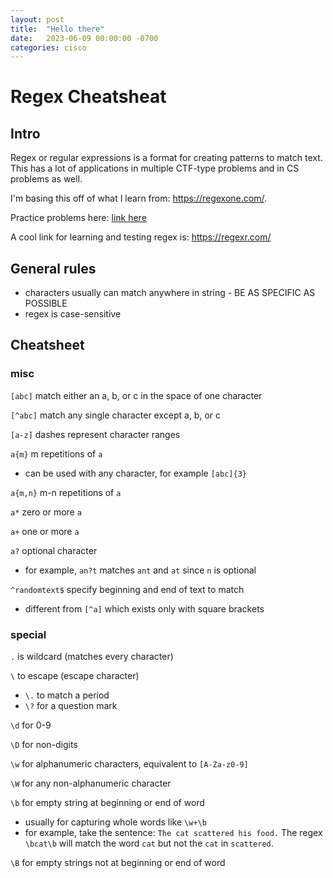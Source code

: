 ```yaml
---
layout: post
title:  "Hello there"
date:   2023-06-09 00:00:00 -0700
categories: cisco
---
```


# Regex Cheatsheat

## Intro
Regex or regular expressions is a format for creating patterns to match text. This has a lot of applications in multiple CTF-type problems and in CS problems as well.

I'm basing this off of what I learn from: https://regexone.com/.

Practice problems here: [link here](https://regexone.com/problem/matching_decimal_numbers)

A cool link for learning and testing regex is: https://regexr.com/

## General rules
* characters usually can match anywhere in string - BE AS SPECIFIC AS POSSIBLE
* regex is case-sensitive

## Cheatsheet

### misc

```[abc]``` match either an a, b, or c in the space of one character 

```[^abc]``` match any single character except a, b, or c

```[a-z]``` dashes represent character ranges 

```a{m}``` m repetitions of ```a``` 
* can be used with any character, for example ```[abc]{3}```

```a{m,n}``` m-n repetitions of ```a```

```a*``` zero or more ```a```

```a+``` one or more ```a```

```a?``` optional character
* for example, ```an?t``` matches ```ant``` and ```at``` since ```n``` is optional

```^randomtext$``` specify beginning and end of text to match
* different from ```[^a]``` which exists only with square brackets

### special

```.``` is wildcard (matches every character)

```\``` to escape (escape character)
* ```\.``` to match a period
* ```\?``` for a question mark

```\d``` for 0-9

```\D``` for non-digits

```\w``` for alphanumeric characters, equivalent to ```[A-Za-z0-9]```

```\W``` for any non-alphanumeric character

```\b``` for empty string at beginning or end of word
* usually for capturing whole words like ```\w+\b```
* for example, take the sentence: ```The cat scattered his food.``` The regex ```\bcat\b``` will match the word ```cat``` but not the ```cat``` in ```scattered```.

```\B``` for empty strings not at beginning or end of word








